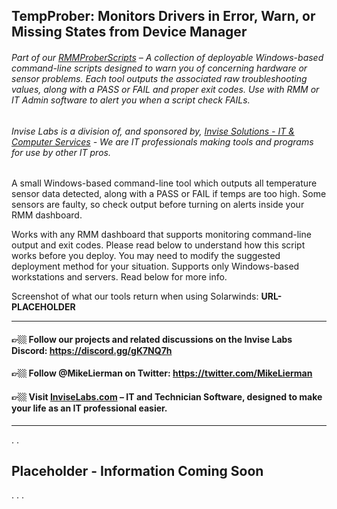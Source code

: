 ## TempProber: Monitors Drivers in Error, Warn, or Missing States from Device Manager
###### Part of our [RMMProberScripts](https://github.com/InviseLabs/RMMProberScripts) – A collection of deployable Windows-based command-line scripts designed to warn you of concerning hardware or sensor problems. Each tool outputs the associated raw troubleshooting values, along with a PASS or FAIL and proper exit codes. Use with RMM or IT Admin software to alert you when a script check FAILs.
###### Invise Labs is a division of, and sponsored by, [Invise Solutions - IT & Computer Services](https://invisesolutions.com/) - We are IT professionals making tools and programs for use by other IT pros.

A small Windows-based command-line tool which outputs all temperature sensor data detected, along with a PASS or FAIL if temps are too high. Some sensors are faulty, so check output before turning on alerts inside your RMM dashboard.

Works with any RMM dashboard that supports monitoring command-line output and exit codes. Please read below to understand how this script works before you deploy. You may need to modify the suggested deployment method for your situation. Supports only Windows-based workstations and servers. Read below for more info.

Screenshot of what our tools return when using Solarwinds: **URL-PLACEHOLDER**

---
#### 👉🏼 Follow our projects and related discussions on the Invise Labs Discord: https://discord.gg/gK7NQ7h
#### 👉🏼 Follow @MikeLierman on Twitter: https://twitter.com/MikeLierman
#### 👉🏼 Visit [InviseLabs.com](https://InviseLabs.com/) – IT and Technician Software, designed to make your life as an IT professional easier.
---

.
.

## Placeholder - Information Coming Soon
. . .


